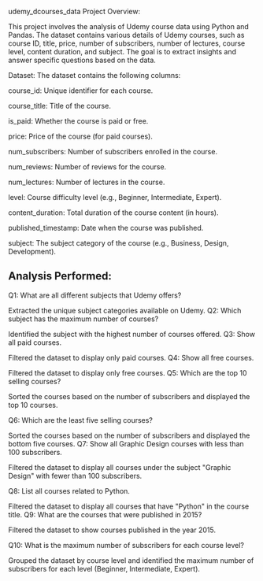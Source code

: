 udemy_dcourses_data
Project Overview:

This project involves the analysis of Udemy course data using Python and Pandas. The dataset contains various details of Udemy courses, such as course ID, title, price, number of subscribers, number of lectures, course level, content duration, and subject. The goal is to extract insights and answer specific questions based on the data.

 Dataset:
The dataset contains the following columns:

course_id: Unique identifier for each course.

course_title: Title of the course.

is_paid: Whether the course is paid or free.

price: Price of the course (for paid courses).

num_subscribers: Number of subscribers enrolled in the course.

num_reviews: Number of reviews for the course.

num_lectures: Number of lectures in the course.

level: Course difficulty level (e.g., Beginner, Intermediate, Expert).

content_duration: Total duration of the course content (in hours).

published_timestamp: Date when the course was published.

subject: The subject category of the course (e.g., Business, Design, Development).

## Analysis Performed:
Q1: What are all different subjects that Udemy offers?

Extracted the unique subject categories available on Udemy.
Q2: Which subject has the maximum number of courses?

Identified the subject with the highest number of courses offered.
Q3: Show all paid courses.

Filtered the dataset to display only paid courses.
Q4: Show all free courses.

Filtered the dataset to display only free courses.
Q5: Which are the top 10 selling courses?

Sorted the courses based on the number of subscribers and displayed the top 10 courses.

Q6: Which are the least five selling courses?

Sorted the courses based on the number of subscribers and displayed the bottom five courses.
Q7: Show all Graphic Design courses with less than 100 subscribers.

Filtered the dataset to display all courses under the subject "Graphic Design" with fewer than 100 subscribers.

Q8: List all courses related to Python.

Filtered the dataset to display all courses that have "Python" in the course title.
Q9: What are the courses that were published in 2015?

Filtered the dataset to show courses published in the year 2015.

Q10: What is the maximum number of subscribers for each course level?

Grouped the dataset by course level and identified the maximum number of subscribers for each level (Beginner, Intermediate, Expert).
